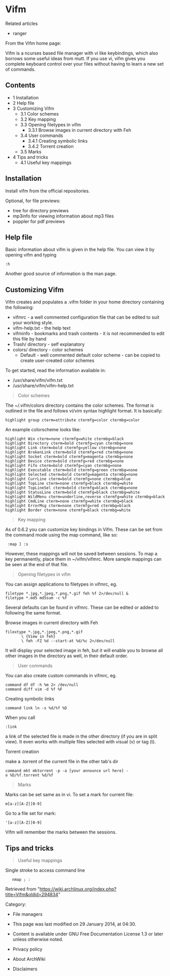 Vifm
====

Related articles

-   ranger

From the Vifm home page:

Vifm is a ncurses based file manager with vi like keybindings, which
also borrows some useful ideas from mutt. If you use vi, vifm gives you
complete keyboard control over your files without having to learn a new
set of commands.

Contents
--------

-   1 Installation
-   2 Help file
-   3 Customizing Vifm
    -   3.1 Color schemes
    -   3.2 Key mapping
    -   3.3 Opening filetypes in vifm
        -   3.3.1 Browse images in current directory with Feh
    -   3.4 User commands
        -   3.4.1 Creating symbolic links
        -   3.4.2 Torrent creation
    -   3.5 Marks
-   4 Tips and tricks
    -   4.1 Useful key mappings

Installation
------------

Install vifm from the official repositories.

Optional, for file previews:

-   tree for directory previews
-   mp3info for viewing information about mp3 files
-   poppler for pdf previews

Help file
---------

Basic information about vifm is given in the help file. You can view it
by opening vifm and typing

    :h

Another good source of information is the man page.

Customizing Vifm
----------------

Vifm creates and populates a .vifm folder in your home directory
containing the following:

-   vifmrc - a well commented configuration file that can be edited to
    suit your working style.
-   vifm-help.txt - the help text
-   vifminfo - bookmarks and trash contents - it is not recommended to
    edit this file by hand
-   Trash/ directory - self explanatory
-   colors/ directory - color schemes
    -   Default - well commented default color scheme - can be copied to
        create user-created color schemes

To get started, read the information avaliable in:

-   /usr/share/vifm/vifm.txt
-   /usr/share/vifm/vifm-help.txt

> Color schemes

The ~/.vifm/colors directory contains the color schemes. The format is
outlined in the file and follows vi/vim syntax highlight format. It is
basically:

    highlight group cterm=attribute ctermfg=color ctermbg=color

An example colorscheme looks like:

    highlight Win cterm=none ctermfg=white ctermbg=black
    highlight Directory cterm=bold ctermfg=cyan ctermbg=none
    highlight Link cterm=bold ctermfg=yellow ctermbg=none
    highlight BrokenLink cterm=bold ctermfg=red ctermbg=none
    highlight Socket cterm=bold ctermfg=magenta ctermbg=none
    highlight Device cterm=bold ctermfg=red ctermbg=none
    highlight Fifo cterm=bold ctermfg=cyan ctermbg=none
    highlight Executable cterm=bold ctermfg=green ctermbg=none
    highlight Selected cterm=bold ctermfg=magenta ctermbg=none
    highlight CurrLine cterm=bold ctermfg=none ctermbg=blue
    highlight TopLine cterm=none ctermfg=black ctermbg=white
    highlight TopLineSel cterm=bold ctermfg=black ctermbg=none
    highlight StatusLine cterm=bold ctermfg=black ctermbg=white
    highlight WildMenu cterm=underline,reverse ctermfg=white ctermbg=black
    highlight CmdLine cterm=none ctermfg=white ctermbg=black
    highlight ErrorMsg cterm=none ctermfg=red ctermbg=black
    highlight Border cterm=none ctermfg=black ctermbg=white

> Key mapping

As of 0.6.2 you can customize key bindings in Vifm. These can be set
from the command mode using the map command, like so:

     :map ] :s

However, these mappings will not be saved between sessions. To map a key
permanently, place them in ~/vifm/vifmrc. More sample mappings can be
seen at the end of that file.

> Opening filetypes in vifm

You can assign applications to filetypes in vifmrc, eg.

    filetype *.jpg,*.jpeg,*.png,*.gif feh %f 2>/dev/null &
    filetype *.md5 md5sum -c %f

Several defaults can be found in vifmrc. These can be edited or added to
following the same format.

Browse images in current directory with Feh

    filextype *.jpg,*.jpeg,*.png,*.gif
           \ {View in feh}
           \ feh -FZ %d --start-at %d/%c 2>/dev/null

It will display your selected image in feh, but it will enable you to
browse all other images in the directory as well, in their default
order.

> User commands

You can also create custom commands in vifmrc, eg.

    command df df -h %m 2> /dev/null
    command diff vim -d %f %F

Creating symbolic links

    command link ln -s %d/%f %D

When you call

    :link

a link of the selected file is made in the other directory (if you are
in split view). It even works with multiple files selected with visual
(v) or tag (t).

Torrent creation

make a .torrent of the current file in the other tab's dir

    command mkt mktorrent -p -a [your announce url here] -o %D/%f.torrent %d/%f

> Marks

Marks can be set same as in vi. To set a mark for current file:

    m[a-z][A-Z][0-9]

Go to a file set for mark:

    '[a-z][A-Z][0-9]

Vifm will remember the marks between the sessions.

Tips and tricks
---------------

> Useful key mappings

Single stroke to access command line

       nmap ; :

Retrieved from
"https://wiki.archlinux.org/index.php?title=Vifm&oldid=294834"

Category:

-   File managers

-   This page was last modified on 29 January 2014, at 04:30.
-   Content is available under GNU Free Documentation License 1.3 or
    later unless otherwise noted.
-   Privacy policy
-   About ArchWiki
-   Disclaimers
